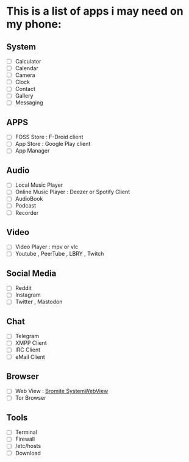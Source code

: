 # This is a list of apps i may need on my phone:
## System
- [ ] Calculator
- [ ] Calendar
- [ ] Camera
- [ ] Clock
- [ ] Contact
- [ ] Gallery
- [ ] Messaging

## APPS
- [ ] FOSS Store : F-Droid client
- [ ] App Store  : Google Play client
- [ ] App Manager

## Audio
- [ ] Local Music Player
- [ ] Online Music Player : Deezer or Spotify Client
- [ ] AudioBook
- [ ] Podcast
- [ ] Recorder

## Video
- [ ] Video Player : mpv or vlc
- [ ] Youtube , PeerTube , LBRY , Twitch

## Social Media
- [ ] Reddit
- [ ] Instagram
- [ ] Twitter , Mastodon

## Chat
- [ ] Telegram
- [ ] XMPP Client
- [ ] IRC Client
- [ ] eMail Client

## Browser
- [ ] Web View : [Bromite SystemWebView](https://www.bromite.org/system_web_view)
- [ ] Tor Browser

## Tools
- [ ] Terminal
- [ ] Firewall
- [ ] /etc/hosts
- [ ] Download
